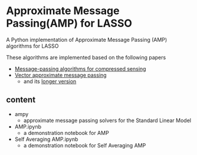 # Approximate Message Passing(AMP) for LASSO
A Python implementation of Approximate Message Passing (AMP) algorithms for LASSO

These algorithms are implemented based on the following papers 
* [Message-passing algorithms for compressed sensing
](https://www.pnas.org/content/106/45/18914.short)
* [Vector approximate message passing](https://ieeexplore.ieee.org/document/8006797)
    - and its [longer version](https://arxiv.org/abs/1610.03082)


## content
* ampy
    - approximate message passing solvers for the Standard Linear Model
* AMP.ipynb
    - a demonstration notebook for AMP 
* Self Averaging AMP.ipynb  
    - a demonstration notebook for Self Averaging AMP